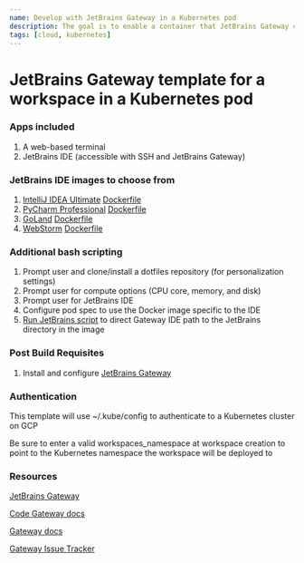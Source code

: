 ```yaml
---
name: Develop with JetBrains Gateway in a Kubernetes pod
description: The goal is to enable a container that JetBrains Gateway can connect to 
tags: [cloud, kubernetes]
---
```


# JetBrains Gateway template for a workspace in a Kubernetes pod

### Apps included
1. A web-based terminal
1. JetBrains IDE (accessible with SSH and JetBrains Gateway)

### JetBrains IDE images to choose from
1. [IntelliJ IDEA Ultimate](https://www.jetbrains.com/idea/download/) [Dockerfile](https://github.com/sharkymark/dockerfiles/blob/main/intellij-idea/ultimate/Dockerfile)
1. [PyCharm Professional](https://www.jetbrains.com/pycharm/download/) [Dockerfile](https://github.com/sharkymark/dockerfiles/blob/main/pycharm/pycharm-pro/Dockerfile) 
1. [GoLand](https://www.jetbrains.com/goland/download/) [Dockerfile](https://github.com/sharkymark/dockerfiles/blob/main/goland/Dockerfile)
1. [WebStorm](https://www.jetbrains.com/webstorm/download/) [Dockerfile](https://github.com/sharkymark/dockerfiles/blob/main/webstorm/Dockerfile)

### Additional bash scripting
1. Prompt user and clone/install a dotfiles repository (for personalization settings)
1. Prompt user for compute options (CPU core, memory, and disk)
1. Prompt user for JetBrains IDE
1. Configure pod spec to use the Docker image specific to the IDE
1. [Run JetBrains script](https://www.jetbrains.com/help/idea/remote-development-troubleshooting.html#setup) to direct Gateway IDE path to the JetBrains directory in the image

### Post Build Requisites
1. Install and configure [JetBrains Gateway](https://coder.com/docs/v2/latest/ides/gateway)

### Authentication

This template will use ~/.kube/config to authenticate to a Kubernetes cluster on GCP

Be sure to enter a valid workspaces_namespace at workspace creation to point to the Kubernetes namespace the workspace will be deployed to

### Resources
[JetBrains Gateway](https://www.jetbrains.com/remote-development/gateway/)

[Code Gateway docs](https://coder.com/docs/v2/latest/ides/gateway)

[Gateway docs](https://www.jetbrains.com/help/idea/remote-development-a.html#gateway)

[Gateway Issue Tracker](https://youtrack.jetbrains.com/issues/CWM?_ga=2.95348572.1706460293.1667768201-1827063151.1646598008&_gl=1*jrexxd*_ga*MTgyNzA2MzE1MS4xNjQ2NTk4MDA4*_ga_9J976DJZ68*MTY2NzkxMTA1Mi4xOC4xLjE2Njc5MTE1MDUuMC4wLjA.)